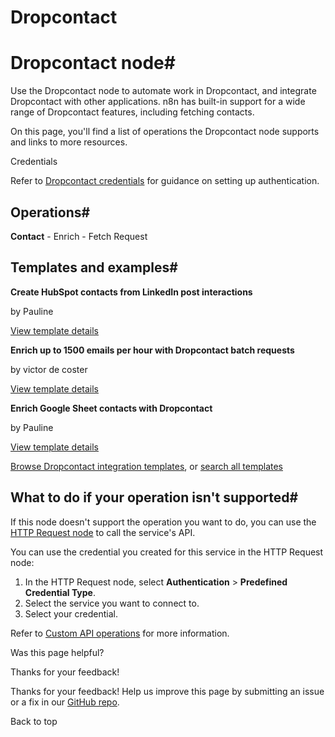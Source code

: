 # Dropcontact

[ ](https://github.com/n8n-io/n8n-docs/edit/main/docs/integrations/builtin/app-nodes/n8n-nodes-base.dropcontact.md "Edit this page")

# Dropcontact node#

Use the Dropcontact node to automate work in Dropcontact, and integrate Dropcontact with other applications. n8n has built-in support for a wide range of Dropcontact features, including fetching contacts. 

On this page, you'll find a list of operations the Dropcontact node supports and links to more resources.

Credentials

Refer to [Dropcontact credentials](../../credentials/dropcontact/) for guidance on setting up authentication. 

## Operations#

**Contact** \- Enrich \- Fetch Request

## Templates and examples#

**Create HubSpot contacts from LinkedIn post interactions**

by Pauline

[View template details](https://n8n.io/workflows/1323-create-hubspot-contacts-from-linkedin-post-interactions/)

**Enrich up to 1500 emails per hour with Dropcontact batch requests**

by victor de coster

[View template details](https://n8n.io/workflows/2272-enrich-up-to-1500-emails-per-hour-with-dropcontact-batch-requests/)

**Enrich Google Sheet contacts with Dropcontact**

by Pauline

[View template details](https://n8n.io/workflows/1304-enrich-google-sheet-contacts-with-dropcontact/)

[Browse Dropcontact integration templates](https://n8n.io/integrations/dropcontact/), or [search all templates](https://n8n.io/workflows/)

## What to do if your operation isn't supported#

If this node doesn't support the operation you want to do, you can use the [HTTP Request node](../../core-nodes/n8n-nodes-base.httprequest/) to call the service's API.

You can use the credential you created for this service in the HTTP Request node: 

  1. In the HTTP Request node, select **Authentication** > **Predefined Credential Type**.
  2. Select the service you want to connect to.
  3. Select your credential.



Refer to [Custom API operations](../../../custom-operations/) for more information.

Was this page helpful? 

Thanks for your feedback! 

Thanks for your feedback! Help us improve this page by submitting an issue or a fix in our [GitHub repo](https://github.com/n8n-io/n8n-docs). 

Back to top 
